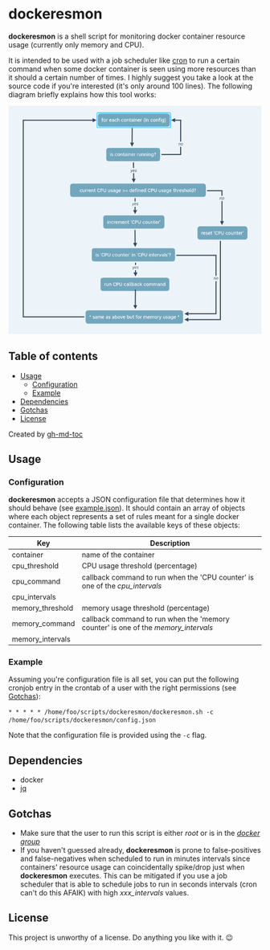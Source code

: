 # dockeresmon

**dockeresmon** is a shell script for monitoring docker container resource usage (currently only memory and CPU).

It is intended to be used with a job scheduler like [cron](https://en.wikipedia.org/wiki/Cron) to run a certain command when some docker container is seen using more resources than it should a certain number of times. I highly suggest you take a look at the source code if you're interested (it's only around 100 lines). The following diagram briefly explains how this tool works:

<div align="center">
<img src="https://github.com/NULLHE4D/dockeresmon/blob/master/images/diagram.png?raw=true">
</div>

## Table of contents

  * [Usage](#usage)
     * [Configuration](#configuration)
     * [Example](#example)
  * [Dependencies](#dependencies)
  * [Gotchas](#gotchas)
  * [License](#license)

Created by [gh-md-toc](https://github.com/ekalinin/github-markdown-toc)

## Usage

### Configuration

**dockeresmon** accepts a JSON configuration file that determines how it should behave (see [example.json](example.json)). It should contain an array of objects where each object represents a set of rules meant for a single docker container. The following table lists the available keys of these objects:

| Key | Description |
| --- | --- |
| container | name of the container |
| cpu_threshold | CPU usage threshold (percentage) |
| cpu_command | callback command to run when the 'CPU counter' is one of the *cpu_intervals* |
| cpu_intervals | |
| memory_threshold | memory usage threshold (percentage) |
| memory_command | callback command to run when the 'memory counter' is one of the *memory_intervals* |
| memory_intervals | |

### Example

Assuming you're configuration file is all set, you can put the following cronjob entry in the crontab of a user with the right permissions (see [Gotchas](#gotchas)):

```
* * * * * /home/foo/scripts/dockeresmon/dockeresmon.sh -c /home/foo/scripts/dockeresmon/config.json
```

Note that the configuration file is provided using the `-c` flag.

## Dependencies

- docker
- [jq](https://stedolan.github.io/jq/)

## Gotchas

- Make sure that the user to run this script is either *root* or is in the [*docker group*](https://docs.docker.com/engine/install/linux-postinstall/#manage-docker-as-a-non-root-user)
- If you haven't guessed already, **dockeresmon** is prone to false-positives and false-negatives when scheduled to run in minutes intervals since containers' resource usage can coincidentally spike/drop just when **dockeresmon** executes. This can be mitigated if you use a job scheduler that is able to schedule jobs to run in seconds intervals (cron can't do this AFAIK) with high *xxx_intervals* values.

## License

This project is unworthy of a license. Do anything you like with it. :wink:

